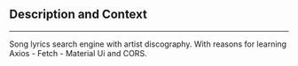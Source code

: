 ## Description and Context
---
Song lyrics search engine with artist discography.
With reasons for learning Axios - Fetch - Material Ui and CORS.
